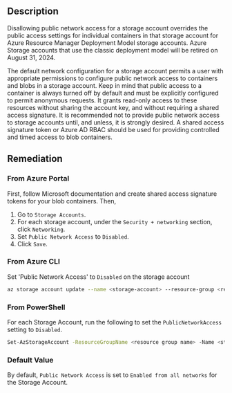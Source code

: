 ## Description

Disallowing public network access for a storage account overrides the public access settings for individual containers in that storage account for Azure Resource Manager Deployment Model storage accounts. Azure Storage accounts that use the classic deployment model will be retired on August 31, 2024.

The default network configuration for a storage account permits a user with appropriate permissions to configure public network access to containers and blobs in a storage
account. Keep in mind that public access to a container is always turned off by default and must be explicitly configured to permit anonymous requests. It grants read-only access to these resources without sharing the account key, and without requiring a shared access signature. It is recommended not to provide public network access to storage accounts until, and unless, it is strongly desired. A shared access signature token or Azure AD RBAC should be used for providing controlled and timed access to blob containers.

## Remediation

### From Azure Portal

First, follow Microsoft documentation and create shared access signature tokens for your blob containers. Then,

1. Go to `Storage Accounts`.
2. For each storage account, under the `Security + networking` section, click `Networking`.
3. Set `Public Network Access` to `Disabled`.
4. Click `Save`.

### From Azure CLI

Set 'Public Network Access' to `Disabled` on the storage account

```bash
az storage account update --name <storage-account> --resource-group <resource-group> --public-network-access Disabled
```

### From PowerShell

For each Storage Account, run the following to set the `PublicNetworkAccess` setting to `Disabled`.

```bash
Set-AzStorageAccount -ResourceGroupName <resource group name> -Name <storage account name> -PublicNetworkAccess Disabled
```

### Default Value

By default, `Public Network Access` is set to `Enabled from all networks` for the Storage Account.
